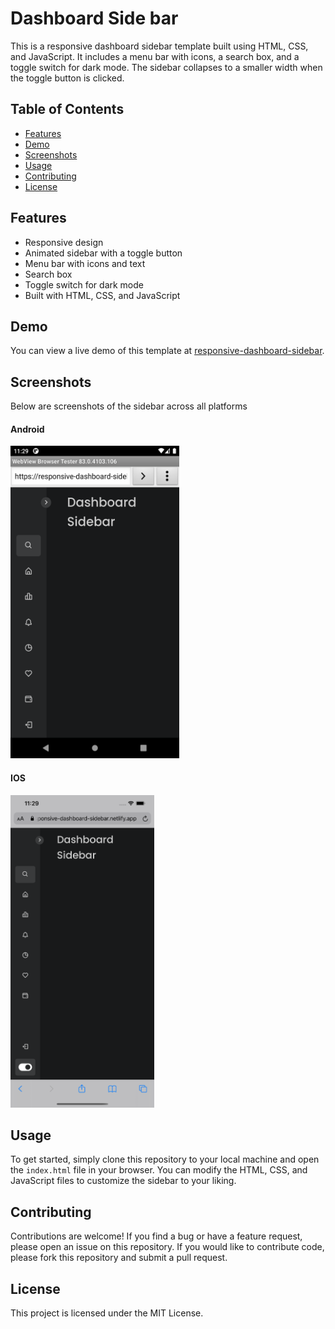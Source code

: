 # Dashboard Side bar
This is a responsive dashboard sidebar template built using HTML, CSS, and JavaScript. It includes a menu bar with icons, a search box, and a toggle switch for dark mode. The sidebar collapses to a smaller width when the toggle button is clicked.

## Table of Contents
- [Features](#Features)
- [Demo](#Demo)
- [Screenshots](#Screenshots) 
- [Usage](#Usage)
- [Contributing](#Contributing)
- [License](#License)

## Features
- Responsive design
- Animated sidebar with a toggle button
- Menu bar with icons and text
- Search box
- Toggle switch for dark mode
- Built with HTML, CSS, and JavaScript

## Demo
You can view a live demo of this template at [responsive-dashboard-sidebar](https://responsive-dashboard-sidebar.netlify.app/).

## Screenshots 
Below are screenshots of the sidebar across all platforms

#### Android
<p align="">
  <img width="270" height="500" src="https://github.com/AntonyGN/Responsive-dashboard/blob/main/images/Android2.png">
</p>

#### IOS
<p align="">
  <img width="230" height="500" src="https://github.com/AntonyGN/Responsive-dashboard/blob/main/images/iOS2.png">
</p>

## Usage
To get started, simply clone this repository to your local machine and open the ```index.html``` file in your browser. You can modify the HTML, CSS, and JavaScript files to customize the sidebar to your liking.

## Contributing
Contributions are welcome! If you find a bug or have a feature request, please open an issue on this repository. If you would like to contribute code, please fork this repository and submit a pull request.

## License
This project is licensed under the MIT License.




